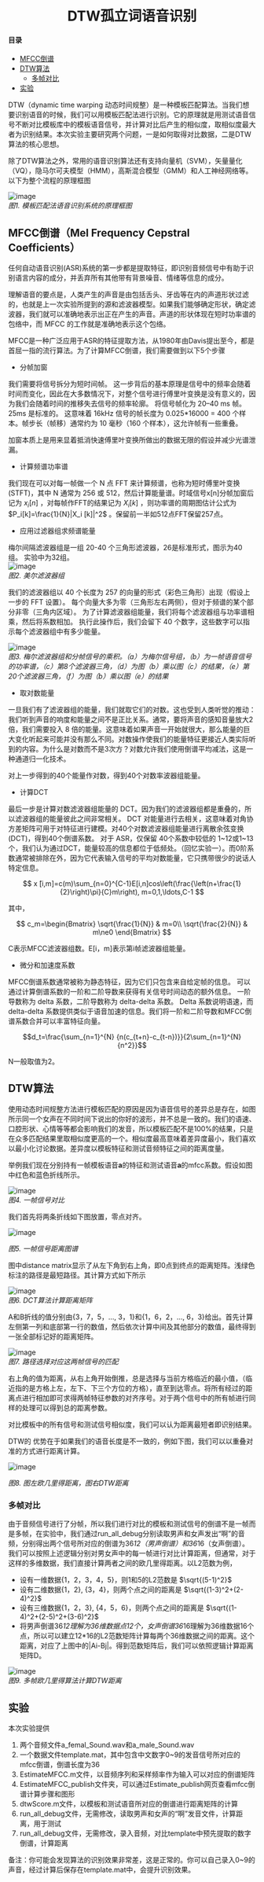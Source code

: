 # <div align='center'> DTW孤立词语音识别 </div>

#### 目录
- [MFCC倒谱](#mfcc)
- [DTW算法](#dtw)
  - [多帧对比](#multi)
- [实验](#ex)

<a name="mfcc"></a>
DTW（dynamic time warping 动态时间规整）是一种模板匹配算法。当我们想要识别语音的时候，我们可以用模板匹配法进行识别。它的原理就是用测试语音信号不断对比模板库中的模板语音信号，并计算对比后产生的相似度，取相似度最大者为识别结果。本次实验主要研究两个问题，一是如何取得对比数据，二是DTW算法的核心思想。

除了DTW算法之外，常用的语音识别算法还有支持向量机（SVM），矢量量化（VQ），隐马尔可夫模型（HMM），高斯混合模型（GMM）和人工神经网络等。
以下为整个流程的原理框图

![image](https://user-images.githubusercontent.com/88413945/185897806-e70beca6-5e54-4d27-a44e-fcc34bce3a1c.png)  
*图1. 模板匹配法语音识别系统的原理框图*

## MFCC倒谱（Mel Frequency Cepstral Coefficients）

任何自动语音识别(ASR)系统的第一步都是提取特征，即识别音频信号中有助于识别语言内容的成分，并丢弃所有其他带有背景噪音、情绪等信息的成分。

理解语音的要点是，人类产生的声音是由包括舌头、牙齿等在内的声道形状过滤的，也就是上一次实验所提到的源和滤波器模型。如果我们能够确定形状，确定滤波器，我们就可以准确地表示出正在产生的声音。声道的形状体现在短时功率谱的包络中，而 MFCC 的工作就是准确地表示这个包络。

MFCC是一种广泛应用于ASR的特征提取方法，从1980年由Davis提出至今，都是首屈一指的流行算法。为了计算MFCC倒谱，我们需要做到以下5个步骤

- 分帧加窗

我们需要将信号拆分为短时间帧。 这一步背后的基本原理是信号中的频率会随着时间而变化，因此在大多数情况下，对整个信号进行傅里叶变换是没有意义的，因为我们会随着时间的推移失去信号的频率轮廓。 将信号帧化为 20–40 ms 帧。 25ms 是标准的。 这意味着 16kHz 信号的帧长度为 0.025*16000 = 400 个样本。帧步长（帧移）通常约为 10 毫秒（160 个样本），这允许帧有一些重叠。

加窗本质上是用来显着抵消快速傅里叶变换所做出的数据无限的假设并减少光谱泄漏。

- 计算频谱功率谱

我们现在可以对每一帧做一个 N 点 FFT 来计算频谱，也称为短时傅里叶变换 (STFT)，其中 N 通常为 256 或 512，然后计算能量谱。时域信号x[n]分帧加窗后记为 $x_i[n]$ ，对每帧作FFT的结果记为 $X_i[k]$ ，则功率谱的周期图估计公式为 $P_i[k]=\frac{1}{N}|X_i [k]|^2$ 。保留前一半如512点FFT保留257点。

- 应用过滤器组求频谱能量

梅尔间隔滤波器组是一组 20-40 个三角形滤波器，26是标准形式，图示为40组。 实验中为32组。  
![image](https://user-images.githubusercontent.com/88413945/185898266-8216e301-ef77-435f-88e7-6de395449d2d.png)  
*图2. 美尔滤波器组*

我们的滤波器组以 40 个长度为 257 的向量的形式（彩色三角形）出现（假设上一步的 FFT 设置）。 每个向量大多为零（三角形左右两侧），但对于频谱的某个部分非零（三角内区域）。 为了计算滤波器组能量，我们将每个滤波器组与功率谱相乘，然后将系数相加。 执行此操作后，我们会留下 40 个数字，这些数字可以指示每个滤波器组中有多少能量。

![image](https://user-images.githubusercontent.com/88413945/185898390-60cdd66b-fc0c-48fa-81d8-7f71ab49af0d.png)  
*图3. 梅尔滤波器组和分帧信号的乘积。（a）为梅尔信号组，（b）为一帧语音信号的功率谱，（c）第8个滤波器三角，（d）为图（b）乘以图（c）的结果，（e）第20个滤波器三角，（f）为图（b）乘以图（e）的结果* 

- 取对数能量

一旦我们有了滤波器组的能量，我们就取它们的对数。这也受到人类听觉的推动：我们听到声音的响度和能量之间不是正比关系。通常，要将声音的感知音量放大2倍，我们需要投入 8 倍的能量。这意味着如果声音一开始就很大，那么能量的巨大变化听起来可能并没有那么不同。对数操作使我们的能量特征更接近人类实际听到的内容。为什么是对数而不是3次方？对数允许我们使用倒谱平均减法，这是一种通道归一化技术。

对上一步得到的40个能量作对数，得到40个对数率波器组能量。

- 计算DCT

最后一步是计算对数滤波器组能量的 DCT。因为我们的滤波器组都是重叠的，所以滤波器组的能量彼此之间非常相关。 DCT 对能量进行去相关，这意味着对角协方差矩阵可用于对特征进行建模。对40个对数滤波器组能量进行离散余弦变换 (DCT)，得到40个倒谱系数。 对于 ASR，仅保留 40个系数中较低的 1~12或1~13 个，我们认为通过DCT，能量较高的信息都位于低频处。（回忆实验一）。而0阶系数通常被排除在外，因为它代表输入信号的平均对数能量，它只携带很少的说话人特定信息。

$$
x ̂[i,m]=c(m)\sum_{n=0}^{C-1}E[i,n]cos\left(\frac{\left(n+\frac{1}{2}\right)\pi}{C}m\right), m=0,1,\ldots,C-1
$$

其中，  

$$
c_m=\begin{Bmatrix}
\sqrt{\frac{1}{N}} & m=0\\
\sqrt{\frac{2}{N}} & m\ne0
\end{Bmatrix}
$$

C表示MFCC滤波器组数。E[i，m]表示第i帧滤波器组能量。

- 微分和加速度系数

MFCC倒谱系数通常被称为静态特征，因为它们只包含来自给定帧的信息。 可以通过计算倒谱系数的一阶和二阶导数来获得有关信号时间动态的额外信息。 一阶导数称为 delta 系数，二阶导数称为 delta-delta 系数。 Delta 系数说明语速，而 delta-delta 系数提供类似于语音加速的信息。我们将一阶和二阶导数和MFCC倒谱系数合并可以丰富特征向量。

$$d_t=\frac{\sum_{n=1}^{N} {n(c_{t+n}-c_{t-n})}}{2\sum_{n=1}^{N} {n^2}}$$

N一般取值为2。

<a name = 'dtw'></a>
## DTW算法

使用动态时间规整方法进行模板匹配的原因是因为语音信号的差异总是存在，如图所示同一个女声在不同时间下说出的你好的波形，并不总是一致的。我们的语速、口腔形状、心情等等都会影响我们的发音，所以模板匹配不是100%的结果，只是在众多匹配结果里取相似度更高的一个。相似度最高意味着差异度最小，我们喜欢以最小化讨论数据。差异度以模板特征和测试音频特征之间的距离度量。

举例我们现在分别持有一帧模板语音**a**的特征和测试语音**a**的mfcc系数。假设如图中红色和蓝色折线所示。

![image](https://user-images.githubusercontent.com/88413945/185900154-0e06a71e-63f4-484a-af5e-5e14cb1376a6.png)  
*图4. 一帧信号对比*

我们首先将两条折线如下图放置，零点对齐。

![image](https://user-images.githubusercontent.com/88413945/185900369-59c26032-3af0-4ef9-9168-e992797a1b02.png)  

*图5. 一帧信号距离图谱*

图中distance matrix显示了从左下角到右上角，即0点到终点的距离矩阵。浅绿色标注的路径是最短路径。其计算方式如下所示

![image](https://user-images.githubusercontent.com/88413945/185900463-7061d6e5-4944-44f3-ad23-2f0d180efcea.png)  
*图6. DCT算法计算距离矩阵*

A和B折线的值分别由{3，7，5，…, 3，1}和{1，6，2，…, 6，3}给出。首先计算左侧第一列和底部第一行的数值，然后依次计算中间及其他部分的数值，最终得到一张全部标记好的距离矩阵。

![image](https://user-images.githubusercontent.com/88413945/185900565-71b4d5f5-d7f7-4cdf-a69b-26d08e24a039.png)  
*图7. 路径选择对应这两帧信号的匹配*

右上角的值为距离，从右上角开始倒推，总是选择与当前方格临近的最小值，（临近指的是方格上左，左下、下三个方位的方格），直至到达零点。将所有经过的距离点进行相加即可求得两帧特征参数的对齐序号。对于两个信号中的所有帧进行同样的处理可以得到总的距离参数。

对比模板中的所有信号和测试信号相似度，我们可以认为距离最短者即识别结果。

DTW的 优势在于如果我们的语音长度是不一致的，例如下图，我们可以以重叠对准的方式进行距离计算。

![image](https://user-images.githubusercontent.com/88413945/185900728-ab9aad34-a663-457a-9f2b-68ff2d8dbcc1.png)

*图8. 图左欧几里得距离，图右DTW距离*

<a name="multi"></a>
### 多帧对比
由于音频信号进行了分帧，所以我们进行对比的模板和测试信号的倒谱不是一帧而是多帧，在实验中，我们通过run_all_debug分别读取男声和女声发出“啊”的音频，分别得出两个信号所对应的倒谱为36*12（男声倒谱）和36*16（女声倒谱）。我们可以按照上述逻辑分别对男女声中的每一帧进行对比计算距离，但通常，对于这样的多维数据，我们直接计算两者之间的欧几里得距离。以L2范数为例，

- 设有一维数据{1，2，3，4，5}，则1和5的L2范数是 $\sqrt{(5-1)^2}$   
- 设有二维数据{1，2}, {3，4}，则两个点之间的距离是 $\sqrt{(1-3)^2+(2-4)^2}$ 
- 设有三维数据{1，2，3}, {4，5，6}，则两个点之间的距离是 $\sqrt{(1-4)^2+(2-5)^2+(3-6)^2}$ 
- 将男声倒谱36*12理解为36维数据点12个，女声倒谱36*16理解为36维数据16个点，所以可以建立12*16的L2范数矩阵计算每两个36维数据之间的距离。这个距离，对应了上图中的|Ai-Bj|。得到范数矩阵后，我们可以依照逻辑计算距离矩阵D。

![image](https://user-images.githubusercontent.com/88413945/185901117-62483e25-4b43-4b3b-8450-b2dd730505bb.png)  
*图9. 多帧欧几里得算法计算DTW距离*

<a name='ex'></a>
## 实验

本次实验提供  
1.	两个音频文件a_femal_Sound.wav和a_male_Sound.wav  
2.	一个数据文件template.mat，其中包含中文数字0~9的发音信号所对应的mfcc倒谱，倒谱长度为36  
3.	EstimateMFCC.m文件，以音频序列和采样频率作为输入可以对应的倒谱矩阵  
4.	EstimateMFCC_publish文件夹，可以通过Estimate_publish网页查看mfcc倒谱计算步骤和图形  
5.	dtwScore.m文件，以模板和测试语音所对应的倒谱进行距离矩阵的计算  
6.	run_all_debug文件，无需修改，读取男声和女声的“啊”发音文件，计算距离，用于测试  
7.	run_all_debug文件，无需修改，录入音频，对比template中预先提取的数字倒谱，计算距离  

备注：你可能会发现算法的识别效果非常差，这是正常的。你可以自己录入0~9的声音，经过计算后保存在template.mat中，会提升识别效果。



